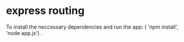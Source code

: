 # express routing 
To install the neccessary dependencies and run the app: ( 'npm install', 'node app.js') .
